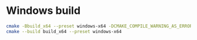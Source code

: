 # Windows build

```bash
cmake -Bbuild_x64 --preset windows-x64 -DCMAKE_COMPILE_WARNING_AS_ERROR=OFF
cmake --build build_x64 --preset windows-x64
```